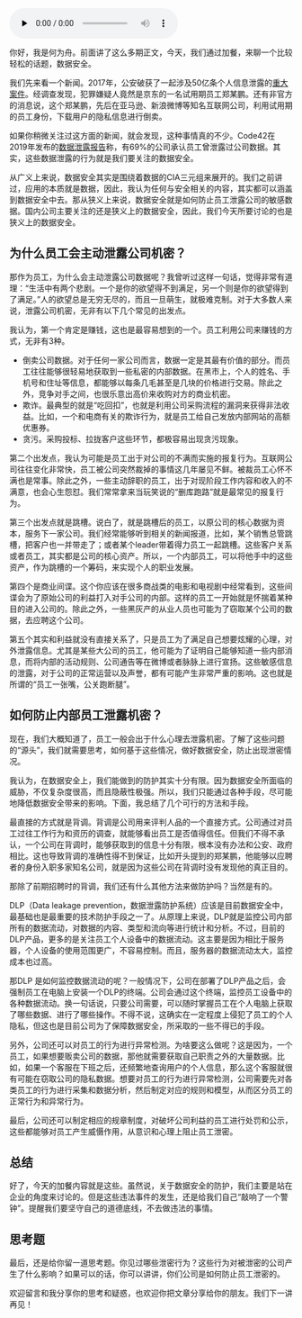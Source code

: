 <audio id="audio" title="加餐1 | 数据安全：如何防止内部员工泄露商业机密？" controls="" preload="none"><source id="mp3" src="https://static001.geekbang.org/resource/audio/b1/39/b1fd66b264e9989e0b01469519eab639.mp3"></audio>

你好，我是何为舟。前面讲了这么多期正文，今天，我们通过加餐，来聊一个比较轻松的话题，数据安全。

我们先来看一个新闻。2017年，公安破获了一起涉及50亿条个人信息泄露的[重大案件](https://www.thepaper.cn/newsDetail_forward_1636851)。经调查发现，犯罪嫌疑人竟然是京东的一名试用期员工郑某鹏。还有非官方的消息说，这个郑某鹏，先后在亚马逊、新浪微博等知名互联网公司，利用试用期的员工身份，下载用户的隐私信息进行倒卖。

如果你稍微关注过这方面的新闻，就会发现，这种事情真的不少。Code42在2019年发布的[数据泄露报告](https://www.code42.com/news-releases/code42-global-data-exposure-report/)称，有69%的公司承认员工曾泄露过公司数据。其实，这些数据泄露的行为就是我们要关注的数据安全。

从广义上来说，数据安全其实是围绕着数据的CIA三元组来展开的。我们之前讲过，应用的本质就是数据，因此，我认为任何与安全相关的内容，其实都可以涵盖到数据安全中去。那从狭义上来说，数据安全就是如何防止员工泄露公司的敏感数据。国内公司主要关注的还是狭义上的数据安全，因此，我们今天所要讨论的也是狭义上的数据安全。

## 为什么员工会主动泄露公司机密？

那作为员工，为什么会主动泄露公司数据呢？我曾听过这样一句话，觉得非常有道理：“生活中有两个悲剧。一个是你的欲望得不到满足，另一个则是你的欲望得到了满足。”人的欲望总是无穷无尽的，而且一旦萌生，就极难克制。对于大多数人来说，泄露公司机密，无非有以下几个常见的出发点。

我认为，第一个肯定是赚钱，这也是最容易想到的一个。员工利用公司来赚钱的方式，无非有3种。

- 倒卖公司数据。对于任何一家公司而言，数据一定是其最有价值的部分。而员工往往能够很轻易地获取到一些私密的内部数据。在黑市上，个人的姓名、手机号和住址等信息，都能够以每条几毛甚至是几块的价格进行交易。除此之外，竞争对手之间，也很乐意出高价来收购对方的商业机密。
- 欺诈。最典型的就是“吃回扣”，也就是利用公司采购流程的漏洞来获得非法收益。比如，一个和电商有关的欺诈行为，就是员工给自己发放内部网站的高额优惠券。
- 贪污。采购投标、拉拢客户这些环节，都极容易出现贪污现象。

第二个出发点，我认为可能是员工出于对公司的不满而实施的报复行为。互联网公司往往变化非常快，员工被公司突然裁掉的事情这几年屡见不鲜。被裁员工心怀不满也是常事。除此之外，一些主动辞职的员工，出于对现阶段工作内容和收入的不满意，也会心生怨怼。我们常常拿来当玩笑说的“删库跑路”就是最常见的报复行为。

第三个出发点就是跳槽。说白了，就是跳槽后的员工，以原公司的核心数据为资本，服务下一家公司。我们经常能够听到相关的新闻报道，比如，某个销售总管跳槽，把客户也一并带走了；或者某个leader带着得力员工一起跳槽。这些客户关系或者员工，其实都是公司的核心资产。所以，一个内部员工，可以将他手中的这些资产，作为跳槽的一个筹码，来实现个人的职业发展。

第四个是商业间谍。这个你应该在很多商战类的电影和电视剧中经常看到，这些间谍会为了原始公司的利益打入对手公司的内部。这样的员工一开始就是怀揣着某种目的进入公司的。除此之外，一些黑灰产的从业人员也可能为了窃取某个公司的数据，去应聘这个公司。

第五个其实和利益就没有直接关系了，只是员工为了满足自己想要炫耀的心理，对外泄露信息。尤其是某些大公司的员工，他可能为了证明自己能够知道一些内部消息，而将内部的活动规则、公司通告等在微博或者脉脉上进行宣扬。这些敏感信息的泄露，对于公司的正常运营以及声誉，都有可能产生非常严重的影响。这也就是所谓的“员工一张嘴，公关跑断腿”。

## 如何防止内部员工泄露机密？

现在，我们大概知道了，员工一般会出于什么心理去泄露机密。了解了这些问题的“源头”，我们就需要思考，如何基于这些情况，做好数据安全，防止出现泄密情况。

我认为，在数据安全上，我们能做到的防护其实十分有限。因为数据安全所面临的威胁，不仅复杂度很高，而且隐蔽性极强。所以，我们只能通过各种手段，尽可能地降低数据安全带来的影响。下面，我总结了几个可行的方法和手段。

最直接的方式就是背调。背调是公司用来评判人品的一个直接方式。公司通过对员工过往工作行为和资历的调查，就能够看出员工是否值得信任。但我们不得不承认，一个公司在背调时，能够获取到的信息十分有限，根本没有办法和公安、政府相比。这也导致背调的准确性得不到保证，比如开头提到的郑某鹏，他能够以应聘者的身份入职多家知名公司，就是因为这些公司在背调时没有发现他的真正目的。

那除了前期招聘时的背调，我们还有什么其他方法来做防护吗？当然是有的。

DLP（Data leakage prevention，数据泄露防护系统）应该是目前数据安全中，最基础也是最重要的技术防护手段之一了。从原理上来说，DLP就是监控公司内部所有的数据流动，对数据的内容、类型和流向等进行统计和分析。不过，目前的DLP产品，更多的是关注员工个人设备中的数据流动。这主要是因为相比于服务器，个人设备的使用范围更广，不容易控制。而且，服务器的数据流动太大，监控成本也过高。

那DLP 是如何监控数据流动的呢？一般情况下，公司在部署了DLP产品之后，会强制员工在电脑上安装一个DLP的终端。公司会通过这个终端，监控员工设备中的各种数据流动。换一句话说，只要公司需要，可以随时掌握员工在个人电脑上获取了哪些数据、进行了哪些操作。不得不说，这确实在一定程度上侵犯了员工的个人隐私，但这也是目前公司为了保障数据安全，所采取的一些不得已的手段。

另外，公司还可以对员工的行为进行异常检测。为啥要这么做呢？这是因为，一个员工，如果想要贩卖公司的数据，那他就需要获取自己职责之外的大量数据。比如，如果一个客服在下班之后，还频繁地查询用户的个人信息，那么这个客服就很有可能在窃取公司的隐私数据。想要对员工的行为进行异常检测，公司需要先对各类员工的行为进行采集和数据分析，然后制定对应的规则和模型，从而区分员工的正常行为和异常行为。

最后，公司还可以制定相应的规章制度，对破坏公司利益的员工进行处罚和公示，这些都能够对员工产生威慑作用，从意识和心理上阻止员工泄密。

## 总结

好了，今天的加餐内容就是这些。虽然说，关于数据安全的防护，我们主要是站在企业的角度来讨论的。但是这些违法事件的发生，还是给我们自己“敲响了一个警钟”。提醒我们要坚守自己的道德底线，不去做违法的事情。

## 思考题

最后，还是给你留一道思考题。你见过哪些泄密行为？这些行为对被泄密的公司产生了什么影响？如果可以的话，你可以讲讲，你们公司是如何防止员工泄密的。

欢迎留言和我分享你的思考和疑惑，也欢迎你把文章分享给你的朋友。我们下一讲再见！
